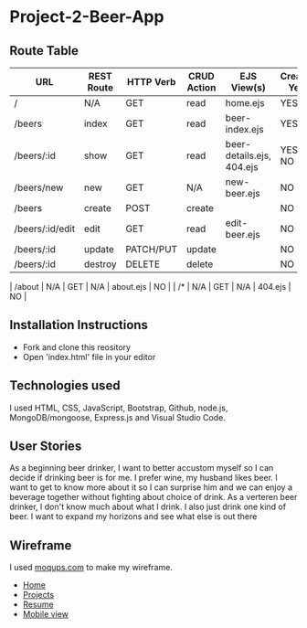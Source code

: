 # Project-2-Beer-App

Route Table
------------

|       **URL**       | **REST Route** | **HTTP Verb** | **CRUD Action** |   **EJS View(s)**            | **Created Yet?**  |
| ---------------     | -------------- | ------------- | --------------- | ------------------------     | ----------------- |
| /                   | N/A            | GET           | read            | home.ejs                     | YES               |
| /beers           | index          | GET           | read            | beer-index.ejs            | YES               |
| /beers/:id       | show           | GET           | read            | beer-details.ejs, 404.ejs | YES, NO           |
| /beers/new       | new            | GET           | N/A             | new-beer.ejs              | NO                |
| /beers           | create         | POST          | create          |                              | NO                |
| /beers/:id/edit  | edit           | GET           | read            | edit-beer.ejs             | NO                |
| /beers/:id       | update         | PATCH/PUT     | update          |                              | NO                |
| /beers/:id       | destroy        | DELETE        | delete          |                              | NO                |

| /about              | N/A            | GET           | N/A             | about.ejs                    | NO                |
| /*                  | N/A            | GET           | N/A             | 404.ejs                      | NO                |


Installation Instructions
-------------

- Fork and clone this reository
- Open 'index.html' file in your editor


Technologies used
------------

I used HTML, CSS, JavaScript, Bootstrap, Github, node.js, MongoDB/mongoose, Express.js and Visual Studio Code.


User Stories
----------

As a beginning beer drinker, I want to better accustom myself so I can decide if drinking beer is for me.
I prefer wine, my husband likes beer. I want to get to know more about it so I can surprise him and we can enjoy a beverage together without fighting about choice of drink.
As a verteren beer drinker, I don't know much about what I drink. I also just drink one kind of beer. I want to expand my horizons and see what else is out there


Wireframe
---------

I used [moqups.com](https://moqups.com/) to make my wireframe.  

 - [Home]()
 - [Projects]()
 - [Resume]()
 - [Mobile view]()

